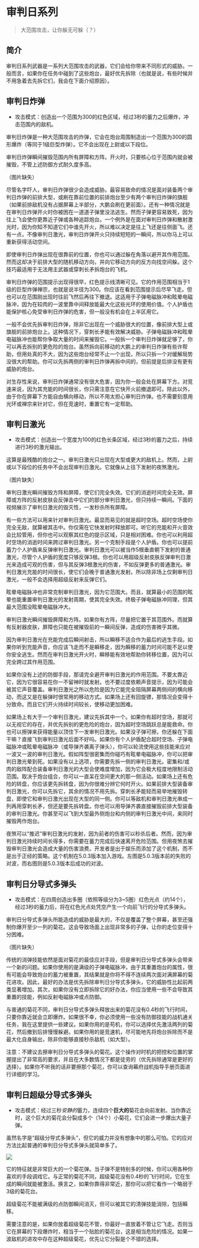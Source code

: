 # 审判日系列

> 大范围攻击，让你躲无可躲（？）

## 简介

审判日系列武器是一系列大范围攻击的武器，它们会给你带来不同形式的威胁。一般而言，如果你在任务中碰到了这些炮台，最好优先拆除（也就是说，有些时候并不用急着去先拆它们，我会在下面介绍原因）。

## 审判日炸弹

- 攻击模式：创造出一个范围为300的红色区域，经过3秒的蓄力之后爆炸，冲击范围内的敌机。

审判日炸弹是一种大范围攻击的炸弹，它会在炮台周围制造出一个范围为300的圆形爆炸（等同于1级巨型炸弹）。它不会出现在上尉或以下段位。

审判日炸弹瞬间摧毁范围内所有屏障和方阵。开火时，只要核心位于范围内就会被摧毁，不管上述防御方式耐久度多高。

（图片缺失）

尽管名字吓人，审判日炸弹很少会造成威胁。最容易致命的情况是面对装备两个审判日炸弹的前排大型，或刷在靠前位置的前排炮台至少有两个审判日炸弹的旗舰（如果前排敌机没有占据屏幕上半部分，大鹏会刷在更前面）。还有一种情况就是在审判日炸弹开火时你被困在一道道子弹里没法逃生。然而子弹更容易致死，因为往上飞会使你更靠近子弹或各种追踪炮台。一个例外是在面对审判日炸弹和散射激光时，因为你知不知道它们中谁先开火，所以难以决定是往上飞还是往侧面飞。还有一点，不像审判日激光，审判日炸弹开火只持续短短的一瞬间，所以你马上可以重新获得活动空间。

即使审判日炸弹出现在很靠前的位置，你也可以通过躲在角落以避开其作用范围。然而这却决于前排大型的随机移动方向，并向它移动方向的反方向找空间躲。这个技巧最适用于无法用主武器或穿刺长矛拆炮台的飞机。

审判日炸弹的范围提示出现得很早，红色提示线清晰可见。它的作用范围相当于1级的巨型炸弹禅宗，也就是说半径为300。你应该在看到范围提示后尽早飞走。但也可以在范围刚出现时往前飞然后再往下撤退。这适用于子弹电磁脉冲和眩晕电磁脉冲，因为在较肉的一波里靠中间释放能最大化这些光环的使用价值。个人护盾也能保护核心免受审判日炸弹的危害，但一般没有机会在上半区用它。

一般不会优先拆审判日炸弹，除非它出现在一个威胁很大的位置，像前排大型上或旗舰的前排炮台上。这种情况下，穿刺长矛能有效解决威胁。子弹电磁脉冲和眩晕电磁脉冲也能帮你争取大量的时间来摧毁它。一般拆一个审判日炸弹就足够了，你可以再去拆别的更危险的炮台。虽然拆向前移动的大鹏上的审判日炸弹有些许帮助，但用处真的不大，因为这些炮台经常不止一个出现，所以只拆一个对缓解局势没很大的帮助。你可以先拆两侧的审判日炸弹再拆中间的，但前提是后排没有更有威胁的炮台。

对生存性来说，审判日炸弹通常没有很大危害，因为你一般会处在屏幕下方。对竞速来说，因为其充能的时间很长，你只需注意在它快开火前撤退即可。除此以外，由于你在屏幕下方能自由横向移动，所以不用太担心审判日炸弹。也不需要刻意用光环或禅宗来针对它，但在竞速时，重置它有一定帮助。

## 审判日激光

- 攻击模式：创造出一个宽度为100的红色长条区域，经过3秒的蓄力之后，持续进行3秒的激光输出。

这算是最残酷的炮台之一。审判日激光只出现在大型或更大的敌机上。然而，上尉或以下段位的任务中不会出现审判日激光。它就像从上往下发射的夜煞激光。

（图片缺失）

审判日激光瞬间摧毁方阵和屏障，使它们完全失效。它们的消逝时间完全无效。屏障或方阵的反射皮肤会反弹击中它们的部分审判日激光，但只持续一瞬间。下面的视频展示了审判日激光的毁灭性，一发秒杀所有屏障。

有一些方法可以用来针对审判日激光。最显而易见的就是超时空场。超时空场使你完全无敌，就算被其击中。你仅需在它快发射时释放即可。听它的充能和开火音效会比较管用，但你也可以观察其红色的提示区域，只是相对困难。你也可以利用超时空场的消逝时间来跨过审判日激光。另一个克制手段是个人护盾。你也可以提前蓄力个人护盾来反弹审判日激光。审判日激光可以被当作5根垂直朝下发射的普通激光，尽管个人护盾的宽度只够反弹3根。你也可以用超级反射皮肤反弹审判日激光来造成可观的伤害，但与其反弹3根激光的伤害，不如反弹更多的普通激光。审判日激光充能的时间很长，使它们会晚于普通激光发射。所以除非场上仅剩审判日激光，一般不会选择用超级反射来反弹它们。

眩晕电磁脉冲也非常克制审判日激光，因为它范围大。而且，就算最小的范围的眩晕也能重置审判日激光的发射周期，使其完全失效。终极子弹电磁脉冲同理，但其最大范围没眩晕电磁脉冲大。

审判日激光瞬间摧毁屏障和方阵。如果你有方阵，尽量把它置于其范围外。而就算有反射器皮肤，屏障也只能在被摧毁前的一瞬间反弹，造成的伤害微乎其微。

因为审判日激光在充能完成后瞬间射击，所以瞬移不适合作为最后的逃生手段。如果你听到充能声音，你应该飞走而不是瞬移走，因为瞬移的蓄力时间可能不足以使你安全逃生。然而在审判日激光开火时，瞬移能有效地帮助你转移位置，因为可以完全跨过其作用范围。

如果你没有上述的防御手段，那请完全避开审判日激光的作用范围。不要太靠近它，因为它很容易在你一不留神时就发射。也不要过度依赖声音提示，因为可能会被其它声音覆盖。审判日激光之所以危险是因为它能完全阻隔屏幕两侧间的横向移动，而这又是在躲弹时很常用的移动方式。如果场上还有回旋镖，那情况会变得十分致命。而且它们开火持续时间较长，使移动更加困难。

如果场上有大于一个审判日激光，建议先拆其中一个。如果你有超时空场，那就可以无视它的存在，并优先拆别的更危险的炮台，因为超时空场跳跃总是能救命。你也可以擦弹来获得能量以顶住下一发审判日激光。如果没子弹可擦，你还躲在下面干嘛？直接飞到审判日激光后面不好吗。如果你有个人护盾配合超时空场、子弹电磁脉冲或眩晕电磁脉冲（或导弹齐袭离子弹头），你可以轮流使用这些技能来应对一波又一波的审判日激光。假如阵型很密集而你碰巧有眩晕电磁脉冲，你可以把审判日激光晕到死。如果没有以上选项，你需要先拆一侧的审判日激光。密集和/或肉的敌阵配合装备审判日激光的大型会使难度增加，因为它会极大程度地限制活动范围。取决于炮台组合，你可以一直呆在空间更大的那一侧活动。如果场上还有危险的转盘，你应该更先拆转盘，因为你很难分辨它何时开火。如果前排大型装备审判日激光，你可以先拆它，其余的情况不用先拆。穿刺长矛能轻而易举地摧毁转盘，即使它和审判日激光出现在大型的同一侧。你可以等敌机和审判日激光串成一列再用穿刺长矛，但还是要先拆转盘。你也可以用导弹齐袭直接摧毁前排大型装备的审判日激光。你甚至可以飞到大型最外侧炮台和内侧的审判日激光中间，来同时摧毁两作炮台。

夜煞可以“推迟”审判日激光的发射，因为前者的伤害可以秒杀后者。然而，因为审判日激光持续时间长得多，你需要在蓄力完成后快速离开危险范围。但用夜煞去摧毁审判日激光会造成大量的伤害浪费。开发者是出于娱乐而添加了这个机制，而不是出于正经的策略。这个机制在5.0.3版本加入游戏。左图是5.0.3版本前的失败的对波，而右图则是5.0.3版本后成功的对波。

## 审判日分导式多弹头

- 攻击模式：在四周创造出多圈（依照等级分为3~5圈）红色光点（约14个），经过3秒的蓄力后，将在红色光点处凭空产生一个向前飞行的分导式多弹头。

审判日分导式多弹头所能造成的威胁是最大的，不仅是覆盖了整个屏幕，甚至还强制你爆开至少一列的菊花。这会导致场面上出现非常多的子弹，让你的走位变得十分困难。

（图片缺失）

传统的消弹技能依然是面对菊花的最佳应对手段，但是审判日分导式多弹头会带来一个新的问题。如果你使用的是满级的子弹电磁脉冲，由于其重置炮台的属性，很有可能会导致炮台的蓄力被重置，其结果就是你将不得不连续两次面对满屏幕的菊花进攻。因此，最好的办法是优先拆除审判日分导式多弹头，它的威胁性比起前两类显著增加。其次，如果你没有立即拆除它的好办法，你应当使用一些不会导致其重置的技能，例如反射电磁脉冲或点防御。

与普通的菊花不同，审判日分导式多弹头释放出来的菊花没有0.4秒的飞行时间，只要你靠近就会立即爆炸。如果很不幸，你必须使用一些没有防御技能的战机通关任务，我在这里提供一些建议。如果你用的是苟机，你可以选择优先激活两列的菊花，然后撤到后排慢慢躲避。如果你用的是竞速机，尽可能地先将炮台拆除而不是最大化自身输出，除非你能够直接秒杀敌机（如大型）。

注意：不建议去擦审判日分导式多弹头的菊花。这个操作对时机的把控和位置的掌握提出了非常高的要求，并且在大多数情况下都是徒劳的（优先拆除通常是更好的选择）。如果你不听我的话非要擦那个菊花，你可以查询幕府战机指导手册页面进行详细的学习。

## 审判日超级分导式多弹头

- 攻击模式：经过三秒*安静的*蓄力，连续四个**巨大的**菊花会向前发射。当你靠近时，这个巨大的菊花会分裂成多个（14个）小菊花，它们会进一步爆出大量子弹。

虽然名字是“超级分导式多弹头”，但它的威力并没有想象中的那么可怕。它的应对方法比起普通的审判日分导式多弹头就简单多了。

<img src="/Cookbook/supermirv.gif" style={{zoom:0.5}}/>

它的特征就是非常巨大的一个菊花弹。当子弹不是特别多的时候，你可以用各种你喜欢的手段调戏它。与正常的菊花不同，超级菊花没有0.4秒的飞行时间，它在生成的瞬间就能被激活。换言之，如果你靠得非常近，那你可以把它看作一个略弱于3级的菊花台。

超级菊花不能被满级的点防御瞬间消灭，但可以被其它的清弹技能消除，包括瞬移。

需要注意的是，如果你放着超级菊花不管，你最好一直放着不管让它飞走。否则当它在屏幕的下段爆炸时，相当于一个贴脸的菊花台，这是相当危险的情况。如果一波敌机的进攻中存在这种超级菊花，优先让它分裂是个不错的选择。
